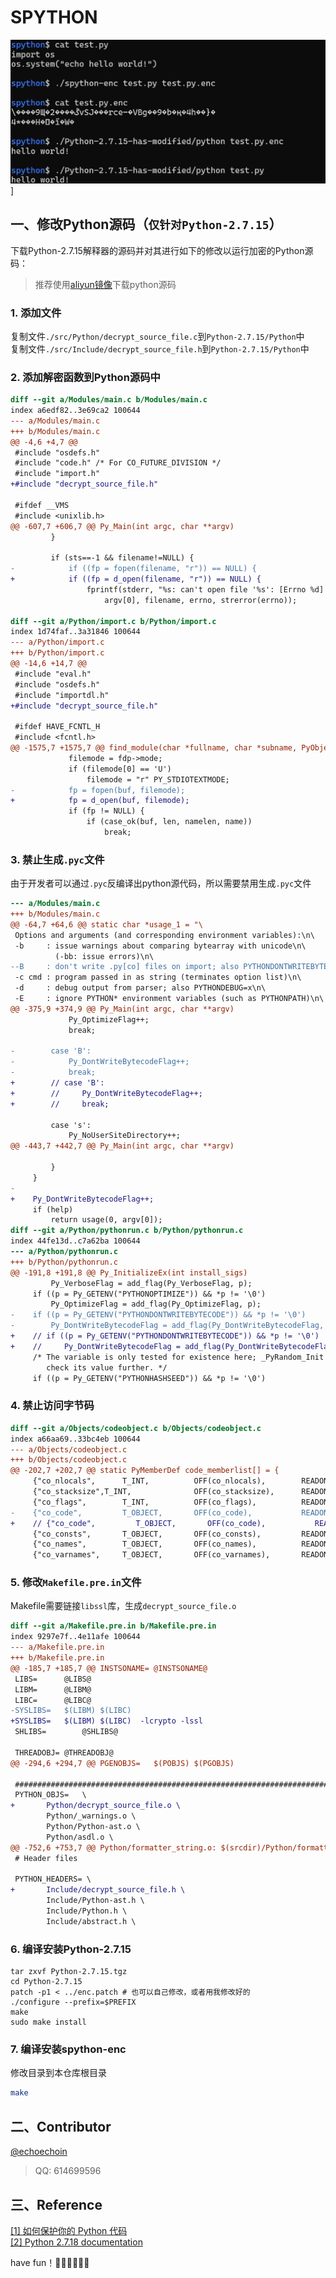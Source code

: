 # SPYTHON

![alt](./src/demo.png)]

## 一、修改Python源码（`仅针对Python-2.7.15`）
下载Python-2.7.15解释器的源码并对其进行如下的修改以运行加密的Python源码：
> 推荐使用[aliyun镜像](https://npm.taobao.org/mirrors/python/)下载python源码

### 1. 添加文件
复制文件`./src/Python/decrypt_source_file.c`到`Python-2.7.15/Python`中  
复制文件`./src/Include/decrypt_source_file.h`到`Python-2.7.15/Python`中

### 2. 添加解密函数到Python源码中
```diff
diff --git a/Modules/main.c b/Modules/main.c
index a6edf82..3e69ca2 100644
--- a/Modules/main.c
+++ b/Modules/main.c
@@ -4,6 +4,7 @@
 #include "osdefs.h"
 #include "code.h" /* For CO_FUTURE_DIVISION */
 #include "import.h"
+#include "decrypt_source_file.h"
 
 #ifdef __VMS
 #include <unixlib.h>
@@ -607,7 +606,7 @@ Py_Main(int argc, char **argv)
         }
 
         if (sts==-1 && filename!=NULL) {
-            if ((fp = fopen(filename, "r")) == NULL) {
+            if ((fp = d_open(filename, "r")) == NULL) {
                 fprintf(stderr, "%s: can't open file '%s': [Errno %d] %s\n",
                     argv[0], filename, errno, strerror(errno));

diff --git a/Python/import.c b/Python/import.c
index 1d74faf..3a31846 100644
--- a/Python/import.c
+++ b/Python/import.c
@@ -14,6 +14,7 @@
 #include "eval.h"
 #include "osdefs.h"
 #include "importdl.h"
+#include "decrypt_source_file.h"
 
 #ifdef HAVE_FCNTL_H
 #include <fcntl.h>
@@ -1575,7 +1575,7 @@ find_module(char *fullname, char *subname, PyObject *path, char *buf,
             filemode = fdp->mode;
             if (filemode[0] == 'U')
                 filemode = "r" PY_STDIOTEXTMODE;
-            fp = fopen(buf, filemode);
+            fp = d_open(buf, filemode);
             if (fp != NULL) {
                 if (case_ok(buf, len, namelen, name))
                     break;

```

### 3. 禁止生成`.pyc`文件

由于开发者可以通过`.pyc`反编译出python源代码，所以需要禁用生成`.pyc`文件
```diff
--- a/Modules/main.c
+++ b/Modules/main.c
@@ -64,7 +64,6 @@ static char *usage_1 = "\
 Options and arguments (and corresponding environment variables):\n\
 -b     : issue warnings about comparing bytearray with unicode\n\
          (-bb: issue errors)\n\
--B     : don't write .py[co] files on import; also PYTHONDONTWRITEBYTECODE=x\n\
 -c cmd : program passed in as string (terminates option list)\n\
 -d     : debug output from parser; also PYTHONDEBUG=x\n\
 -E     : ignore PYTHON* environment variables (such as PYTHONPATH)\n\
@@ -375,9 +374,9 @@ Py_Main(int argc, char **argv)
             Py_OptimizeFlag++;
             break;
 
-        case 'B':
-            Py_DontWriteBytecodeFlag++;
-            break;
+        // case 'B':
+        //     Py_DontWriteBytecodeFlag++;
+        //     break;
 
         case 's':
             Py_NoUserSiteDirectory++;
@@ -443,7 +442,7 @@ Py_Main(int argc, char **argv)
 
         }
     }
-
+    Py_DontWriteBytecodeFlag++;
     if (help)
         return usage(0, argv[0]);
diff --git a/Python/pythonrun.c b/Python/pythonrun.c
index 44fe13d..c7a62ba 100644
--- a/Python/pythonrun.c
+++ b/Python/pythonrun.c
@@ -191,8 +191,8 @@ Py_InitializeEx(int install_sigs)
         Py_VerboseFlag = add_flag(Py_VerboseFlag, p);
     if ((p = Py_GETENV("PYTHONOPTIMIZE")) && *p != '\0')
         Py_OptimizeFlag = add_flag(Py_OptimizeFlag, p);
-    if ((p = Py_GETENV("PYTHONDONTWRITEBYTECODE")) && *p != '\0')
-        Py_DontWriteBytecodeFlag = add_flag(Py_DontWriteBytecodeFlag, p);
+    // if ((p = Py_GETENV("PYTHONDONTWRITEBYTECODE")) && *p != '\0')
+    //     Py_DontWriteBytecodeFlag = add_flag(Py_DontWriteBytecodeFlag, p);
     /* The variable is only tested for existence here; _PyRandom_Init will
        check its value further. */
     if ((p = Py_GETENV("PYTHONHASHSEED")) && *p != '\0')


```

### 4. 禁止访问字节码

```diff
diff --git a/Objects/codeobject.c b/Objects/codeobject.c
index a66aa69..33bc4eb 100644
--- a/Objects/codeobject.c
+++ b/Objects/codeobject.c
@@ -202,7 +202,7 @@ static PyMemberDef code_memberlist[] = {
     {"co_nlocals",      T_INT,          OFF(co_nlocals),        READONLY},
     {"co_stacksize",T_INT,              OFF(co_stacksize),      READONLY},
     {"co_flags",        T_INT,          OFF(co_flags),          READONLY},
-    {"co_code",         T_OBJECT,       OFF(co_code),           READONLY},
+    // {"co_code",         T_OBJECT,       OFF(co_code),           READONLY},
     {"co_consts",       T_OBJECT,       OFF(co_consts),         READONLY},
     {"co_names",        T_OBJECT,       OFF(co_names),          READONLY},
     {"co_varnames",     T_OBJECT,       OFF(co_varnames),       READONLY},
```

### 5. 修改`Makefile.pre.in`文件

Makefile需要链接`libssl`库，生成`decrypt_source_file.o`

```diff
diff --git a/Makefile.pre.in b/Makefile.pre.in
index 9297e7f..4e11afe 100644
--- a/Makefile.pre.in
+++ b/Makefile.pre.in
@@ -185,7 +185,7 @@ INSTSONAME=	@INSTSONAME@
 LIBS=		@LIBS@
 LIBM=		@LIBM@
 LIBC=		@LIBC@
-SYSLIBS=	$(LIBM) $(LIBC)
+SYSLIBS=	$(LIBM) $(LIBC)  -lcrypto -lssl
 SHLIBS=		@SHLIBS@
 
 THREADOBJ=	@THREADOBJ@
@@ -294,6 +294,7 @@ PGENOBJS=	$(POBJS) $(PGOBJS)
 
 ##########################################################################
 PYTHON_OBJS=	\
+		Python/decrypt_source_file.o \
 		Python/_warnings.o \
 		Python/Python-ast.o \
 		Python/asdl.o \
@@ -752,6 +753,7 @@ Python/formatter_string.o: $(srcdir)/Python/formatter_string.c \
 # Header files
 
 PYTHON_HEADERS= \
+		Include/decrypt_source_file.h \
 		Include/Python-ast.h \
 		Include/Python.h \
 		Include/abstract.h \

```

### 6. 编译安装Python-2.7.15

```
tar zxvf Python-2.7.15.tgz
cd Python-2.7.15
patch -p1 < ../enc.patch # 也可以自己修改，或者用我修改好的
./configure --prefix=$PREFIX
make
sudo make install

```

### 7. 编译安装spython-enc

修改目录到本仓库根目录

```bash
make
```

## 二、Contributor

[@echoechoin](https://github.com/echoechoin)   
> QQ: 614699596

## 三、Reference

[[1] 如何保护你的 Python 代码](https://zhuanlan.zhihu.com/p/54296517)  
[[2] Python 2.7.18 documentation](https://docs.python.org/2.7/)

have fun！🤣🤣🤣🤣🤣🤣
